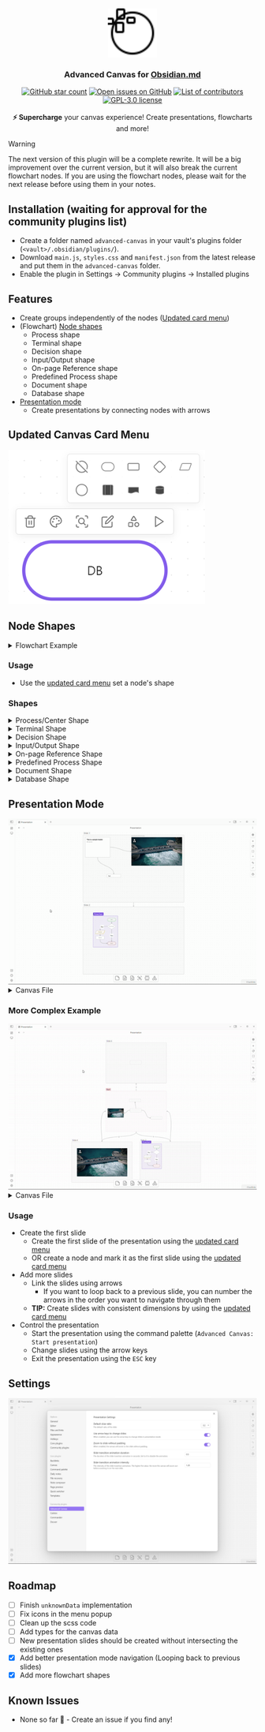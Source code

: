 <h3 align="center">
    <picture>
        <source media="(prefers-color-scheme: dark)" srcset="./assets/logo-dark.svg">
        <img alt="Logo" src="./assets/logo-light.svg" width="100">
    </picture><br/><br/>
	Advanced Canvas for <a href="https://obsidian.md">Obsidian.md</a>
</h3>

<p align="center">
    <a href="https://github.com/Developer-Mike/obsidian-advanced-canvas/stargazers"><img src="https://img.shields.io/github/stars/Developer-Mike/obsidian-advanced-canvas?colorA=363a4f&colorB=e0ac00&style=for-the-badge" alt="GitHub star count"></a>
    <a href="https://github.com/Developer-Mike/obsidian-advanced-canvas/issues"><img src="https://img.shields.io/github/issues/Developer-Mike/obsidian-advanced-canvas?colorA=363a4f&colorB=e93147&style=for-the-badge" alt="Open issues on GitHub"></a>
    <a href="https://github.com/Developer-Mike/obsidian-advanced-canvas/contributors"><img src="https://img.shields.io/github/contributors/Developer-Mike/obsidian-advanced-canvas?colorA=363a4f&colorB=08b94e&style=for-the-badge" alt="List of contributors"></a>
    <br/>
    <a href="./LICENSE"><img src="https://img.shields.io/static/v1.svg?style=for-the-badge&label=License&message=GPL-3.0&colorA=363a4f&colorB=b7bdf8" alt="GPL-3.0 license"/></a>
    <br/><br/>
    <b>⚡ Supercharge</b> your canvas experience! Create presentations, flowcharts and more!
</p>

> [!WARNING]
> The next version of this plugin will be a complete rewrite. It will be a big improvement over the current version, but it will also break the current flowchart nodes. If you are using the flowchart nodes, please wait for the next release before using them in your notes.

## Installation (waiting for approval for the community plugins list)
- Create a folder named `advanced-canvas` in your vault's plugins folder (`<vault>/.obsidian/plugins/`).
- Download `main.js`, `styles.css` and `manifest.json` from the latest release and put them in the `advanced-canvas` folder.
- Enable the plugin in Settings -> Community plugins -> Installed plugins

## Features
- Create groups independently of the nodes ([Updated card menu](#updated-canvas-card-menu))
- (Flowchart) [Node shapes](#node-shapes)
  - Process shape
  - Terminal shape
  - Decision shape
  - Input/Output shape
  - On-page Reference shape
  - Predefined Process shape
  - Document shape
  - Database shape
- [Presentation mode](#presentation)
  - Create presentations by connecting nodes with arrows

## Updated Canvas Card Menu
<img src="./assets/card-menu.png" alt="New canvas menu"/>

## Node Shapes
<details>
    <summary>Flowchart Example</summary>
    <img src="./assets/sample-flowchart.png" alt="Flowchart Example"/>
</details>

### Usage
- Use the [updated card menu](#updated-canvas-card-menu) set a node's shape

### Shapes
<details>
    <summary>Process/Center Shape</summary>
    <img src="./assets/flowchart-nodes/process.png" alt="Process/Center Shape"/>
</details>

<details>
    <summary>Terminal Shape</summary>
    <img src="./assets/flowchart-nodes/terminal.png" alt="Terminal Shape"/>
</details>

<details>
    <summary>Decision Shape</summary>
    <img src="./assets/flowchart-nodes/decision.png" alt="Decision Shape"/>
</details>

<details>
    <summary>Input/Output Shape</summary>
    <img src="./assets/flowchart-nodes/input-output.png" alt="Input/Output Shape"/>
</details>

<details>
    <summary>On-page Reference Shape</summary>
    <img src="./assets/flowchart-nodes/reference.png" alt="On-page Reference Shape"/>
</details>

<details>
    <summary>Predefined Process Shape</summary>
    <img src="./assets/flowchart-nodes/predefined-process.png" alt="Predefined Process Shape"/>
</details>

<details>
    <summary>Document Shape</summary>
    <img src="./assets/flowchart-nodes/document.png" alt="Document Shape"/>
</details>

<details>
    <summary>Database Shape</summary>
    <img src="./assets/flowchart-nodes/database.png" alt="Database Shape"/>
</details>

## Presentation Mode
<img src="./assets/presentation-mode.gif" alt="Presentation mode example"/>

<details>
    <summary>Canvas File</summary>
    <img src="./assets/sample-presentation.png" alt="Presentation canvas file"/>
</details>

### More Complex Example
<img src="./assets/sample-presentation-complex.gif" alt="Complex presentation mode example"/>

<details>
    <summary>Canvas File</summary>
    <img src="./assets/sample-presentation-complex.png" alt="Complex presentation canvas file"/>
</details>

### Usage
- Create the first slide
  - Create the first slide of the presentation using the [updated card menu](#updated-canvas-card-menu)
  - OR create a node and mark it as the first slide using the [updated card menu](#updated-canvas-card-menu)
- Add more slides
  - Link the slides using arrows
    - If you want to loop back to a previous slide, you can number the arrows in the order you want to navigate through them
  - <b>TIP:</b> Create slides with consistent dimensions by using the [updated card menu](#updated-canvas-card-menu)
- Control the presentation
  - Start the presentation using the command palette (`Advanced Canvas: Start presentation`)
  - Change slides using the arrow keys
  - Exit the presentation using the `ESC` key

## Settings
<img src="./assets/settings.png" alt="Settings Screen"/>

## Roadmap
- [ ] Finish `unknownData` implementation
- [ ] Fix icons in the menu popup
- [ ] Clean up the scss code
- [ ] Add types for the canvas data
- [ ] New presentation slides should be created without intersecting the existing ones
- [x] Add better presentation mode navigation (Looping back to previous slides)
- [x] Add more flowchart shapes

## Known Issues
- None so far 👀 - Create an issue if you find any!